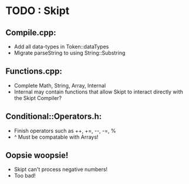 # TODO : Skipt

## Compile.cpp:
- Add all data-types in Token::dataTypes
- Migrate parseString to using String::Substring

## Functions.cpp:
- Complete Math, String, Array, Internal
- Internal may contain functions that allow Skipt to interact directly with the Skipt Compiler?

## Conditional::Operators.h:
- Finish operators such as ++, +=, --, -=, %
- ^ Must be compatable with Arrays!

## Oopsie woopsie! 
- Skipt can't process negative numbers!
- Too bad!